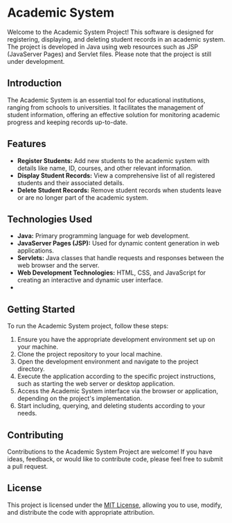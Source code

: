 # Academic System

Welcome to the Academic System Project! This software is designed for registering, displaying, and deleting student records in an academic system. The project is developed in Java using web resources such as JSP (JavaServer Pages) and Servlet files. Please note that the project is still under development.

## Introduction

The Academic System is an essential tool for educational institutions, ranging from schools to universities. It facilitates the management of student information, offering an effective solution for monitoring academic progress and keeping records up-to-date.

## Features

- **Register Students:** Add new students to the academic system with details like name, ID, courses, and other relevant information.
- **Display Student Records:** View a comprehensive list of all registered students and their associated details.
- **Delete Student Records:** Remove student records when students leave or are no longer part of the academic system.

## Technologies Used

- **Java:** Primary programming language for web development.
- **JavaServer Pages (JSP):** Used for dynamic content generation in web applications.
- **Servlets:** Java classes that handle requests and responses between the web browser and the server.
- **Web Development Technologies:** HTML, CSS, and JavaScript for creating an interactive and dynamic user interface.
- 

##  Getting Started

To run the Academic System project, follow these steps:

1. Ensure you have the appropriate development environment set up on your machine.
2. Clone the project repository to your local machine.
3. Open the development environment and navigate to the project directory.
4. Execute the application according to the specific project instructions, such as starting the web server or desktop application.
5. Access the Academic System interface via the browser or application, depending on the project's implementation.
6. Start including, querying, and deleting students according to your needs.

## Contributing

Contributions to the Academic System Project are welcome! If you have ideas, feedback, or would like to contribute code, please feel free to submit a pull request.

## License

This project is licensed under the [MIT License](LICENSE), allowing you to use, modify, and distribute the code with appropriate attribution.
